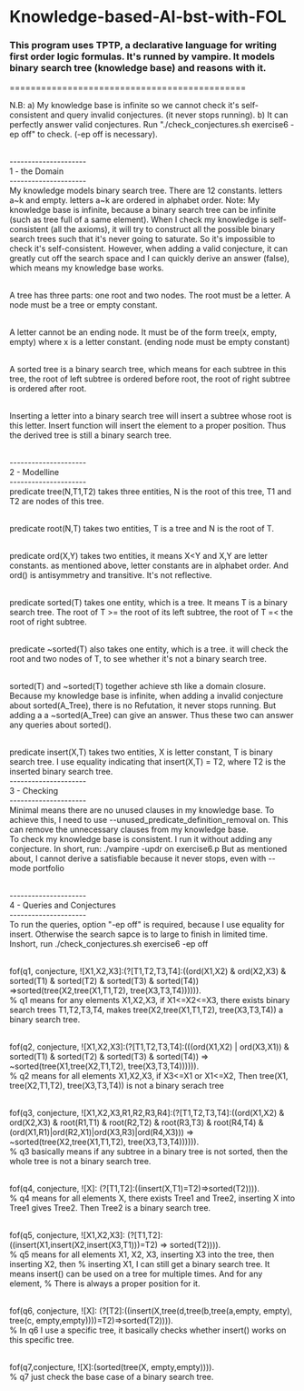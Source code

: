 # Knowledge-based-AI-bst-with-FOL
### This program uses TPTP, a declarative language for writing first order logic formulas. It's runned by vampire. It models binary search tree (knowledge base) and reasons with it.
=============================================

N.B: a) My knowledge base is infinite so we cannot check it's self-consistent and query invalid conjectures. (it never stops running).
     b) It can perfectly answer valid conjectures. Run "./check_conjectures.sh exercise6 -ep off" to check. (-ep off is necessary).

<br/>---------------------
<br/>1 - the Domain
<br/>---------------------
<br/>My knowledge models binary search tree. There are 12 constants. letters a~k and empty. letters a~k are ordered in
alphabet order. Note: My knowledge base is infinite, because a binary search tree can be infinite (such as tree full of a same element). 
When I check my knowledge is self-consistent (all the axioms), it will try to construct all the possible binary search trees such that 
it's never going to saturate. So it's impossible to check it's self-consistent. However, when adding a valid conjecture,
it can greatly cut off the search space and I can quickly derive an answer (false), which means my knowledge base works.

<br/>A tree has three parts: one root and two nodes. The root must be a letter. A node must be a tree or empty constant.

<br/>A letter cannot be an ending node. It must be of the form tree(x, empty, empty) where x is a letter constant. (ending node must be empty constant)

<br/>A sorted tree is a binary search tree, which means for each subtree in this tree, the root of left subtree is ordered before root, 
the root of right subtree is ordered after root.

<br/>Inserting a letter into a binary search tree will insert a subtree whose root is this letter. Insert function will insert the element to
a proper position. Thus the derived tree is still a binary search tree.

<br/>---------------------
<br/>2 - Modelline 
<br/>---------------------
<br/>predicate tree(N,T1,T2) takes three entities, N is the root of this tree, T1 and T2 are nodes of this tree.

<br/>predicate root(N,T) takes two entities, T is a tree and N is the root of T.

<br/>predicate ord(X,Y) takes two entities, it means X<Y and X,Y are letter constants. as mentioned above, letter 
constants are in alphabet order. And ord() is antisymmetry and transitive. It's not reflective.

<br/>predicate sorted(T) takes one entity, which is a tree. It means T is a binary search tree.
The root of T >= the root of its left subtree, the root of T =< the root of right subtree.

<br/>predicate ~sorted(T) also takes one entity, which is a tree. it will check the root and two nodes of T,
to see whether it's not a binary search tree.

<br/>sorted(T) and ~sorted(T) together achieve sth like a domain closure. Because my knowledge base is infinite,
when adding a invalid conjecture about sorted(A_Tree), there is no Refutation, it never stops running. But adding a
a ~sorted(A_Tree) can give an answer. Thus these two can answer any queries about sorted().

<br/>predicate insert(X,T) takes two entities, X is letter constant, T is binary search tree. I use equality indicating that 
insert(X,T) = T2, where T2 is the inserted binary search tree.
<br/>---------------------
<br/>3 - Checking 
<br/>---------------------
<br/>Minimal means there are no unused clauses in my knowledge base. To achieve this,
I need to use --unused_predicate_definition_removal on. This can remove the unnecessary clauses from my knowledge base.
<br/>To check my knowledge base is consistent. I run it without adding any conjecture.
In short, run: ./vampire -updr on exercise6.p 
But as mentioned about, I cannot derive a satisfiable because it never stops, even with --mode portfolio 

<br/>---------------------
<br/>4 - Queries and Conjectures 
<br/>---------------------
<br/>To run the queries, option "-ep off" is required, because I use equality for insert. Otherwise the search sapce is to large to finish in limited time.
Inshort, run   ./check_conjectures.sh exercise6 -ep off

<br/>fof(q1, conjecture, ![X1,X2,X3]:(?[T1,T2,T3,T4]:((ord(X1,X2) & ord(X2,X3) & sorted(T1) & sorted(T2) & sorted(T3) & sorted(T4))
=>sorted(tree(X2,tree(X1,T1,T2), tree(X3,T3,T4)))))).
<br/>% q1 means for any elements X1,X2,X3, if X1<=X2<=X3, there exists binary search trees T1,T2,T3,T4, makes tree(X2,tree(X1,T1,T2), tree(X3,T3,T4))
a binary search tree.

<br/>fof(q2, conjecture, ![X1,X2,X3]:(?[T1,T2,T3,T4]:(((ord(X1,X2) | ord(X3,X1)) & sorted(T1) & sorted(T2) & sorted(T3) & sorted(T4))
=> ~sorted(tree(X1,tree(X2,T1,T2), tree(X3,T3,T4)))))).
<br/>% q2 means for all elements X1,X2,X3, if X3<=X1 or X1<=X2, Then tree(X1, tree(X2,T1,T2), tree(X3,T3,T4)) is not a binary serach tree

<br/>fof(q3, conjecture, ![X1,X2,X3,R1,R2,R3,R4]:(?[T1,T2,T3,T4]:((ord(X1,X2) & ord(X2,X3) & root(R1,T1) & root(R2,T2) & root(R3,T3) & root(R4,T4)
 & (ord(X1,R1)|ord(R2,X1)|ord(X3,R3)|ord(R4,X3)))
  => ~sorted(tree(X2,tree(X1,T1,T2), tree(X3,T3,T4)))))).
<br/>% q3 basically means if any subtree in a binary tree is not sorted, then the whole tree is not a binary search tree.

<br/>fof(q4, conjecture, ![X]: (?[T1,T2]:((insert(X,T1)=T2)=>sorted(T2)))).
<br/>% q4 means for all elements X, there exists Tree1 and Tree2, inserting X into Tree1 gives Tree2. Then Tree2 is a binary search tree.

<br/>fof(q5, conjecture, ![X1,X2,X3]: (?[T1,T2]:((insert(X1,insert(X2,insert(X3,T1)))=T2) => sorted(T2)))).
<br/>% q5 means for all elements X1, X2, X3, inserting X3 into the tree, then inserting X2, then 
% inserting X1, I can still get a binary search tree. It means insert() can be used on a tree for multiple times. And for any element,
% There is always a proper position for it.  

<br/>fof(q6, conjecture, ![X]: (?[T2]:((insert(X,tree(d,tree(b,tree(a,empty, empty), tree(c, empty,empty))))=T2)=>sorted(T2)))).
<br/>% In q6 I use a specific tree, it basically checks whether insert() works on this specific tree.

<br/>fof(q7,conjecture, ![X]:(sorted(tree(X, empty,empty)))).
<br/>% q7 just check the base case of a binary search tree.
